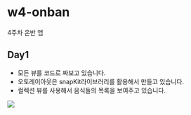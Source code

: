 # w4-onban
4주차 온반 앱

## Day1

- 모든 뷰를 코드로 짜보고 있습니다.
- 오토레이아웃은 snapKit라이브러리를 활용해서 만들고 있습니다.
- 컬렉션 뷰를 사용해서 음식들의 목록을 보여주고 있습니다.

![](https://images.velog.io/images/taelee/post/2deb47d1-6471-44bf-94c7-5c039ec5c4e7/Simulator%20Screen%20Recording%20-%20iPhone%2013%20-%202022-02-04%20at%2015.29.43.gif)

